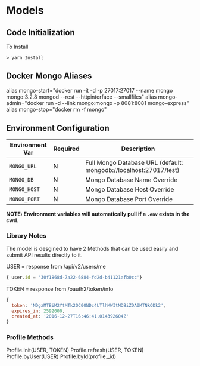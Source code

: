 # Models

## Code Initialization

To Install

```
> yarn Install
```

## Docker Mongo Aliases
alias mongo-start="docker run -it -d -p 27017:27017 --name mongo mongo:3.2.8 mongod --rest --httpinterface --smallfiles"
alias mongo-admin="docker run -d --link mongo:mongo -p 8081:8081 mongo-express"
alias mongo-stop="docker rm -f mongo"


## Environment Configuration

| Environment Var         | Required | Description                                                                |
| --------------------    | -------- | -----------                                                                |
| `MONGO_URL`             | N        | Full Mongo Database URL  (default: mongodb://localhost:27017/test)         |
| `MONGO_DB`              | N        | Mongo Database Name Override                                               |
| `MONGO_HOST`            | N        | Mongo Database Host Override                                               |
| `MONGO_PORT`            | N        | Mongo Database Port Override                                               |

__NOTE: Environment variables will automatically pull if a `.env` exists in the cwd.__


### Library Notes
The model is desgined to have 2 Methods that can be used easily and submit API results directly to it.

USER = response from /api/v2/users/me
```javascript
{ user.id = '30f1868d-7a22-6884-fd2d-b41121afb0cc'}
```

TOKEN = response from /oauth2/token/info
```javascript
{
  token: 'NDgzMTBiM2YtMTk2OC00NDc4LTlhMWItMDBiZDA0MTNkODk2',
  expires_in: 2592000,
  created_at: '2016-12-27T16:46:41.014392604Z'
}
```

### Profile Methods
Profile.init(USER, TOKEN)
Profile.refresh(USER, TOKEN)
Profile.byUser(USER)
Profile.byId(profile._id)